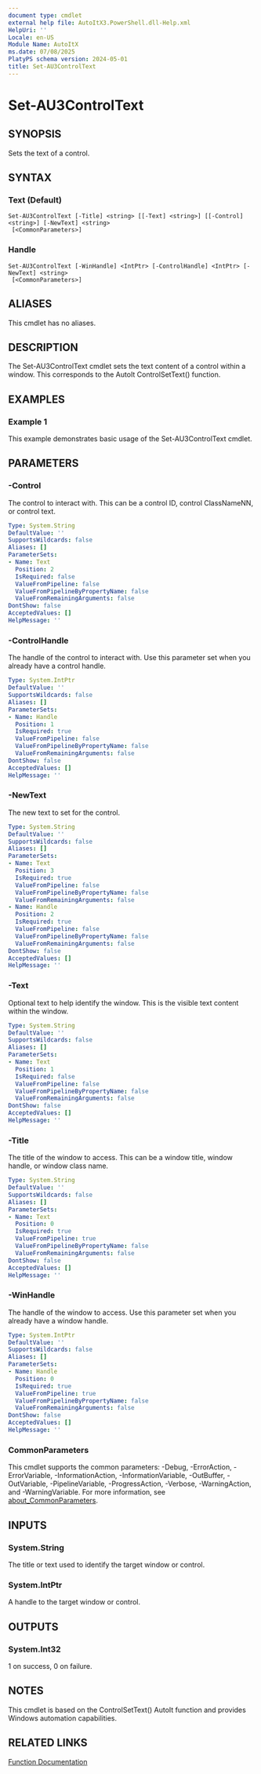 ```yaml
---
document type: cmdlet
external help file: AutoItX3.PowerShell.dll-Help.xml
HelpUri: ''
Locale: en-US
Module Name: AutoItX
ms.date: 07/08/2025
PlatyPS schema version: 2024-05-01
title: Set-AU3ControlText
---
```


# Set-AU3ControlText

## SYNOPSIS

Sets the text of a control.

## SYNTAX

### Text (Default)

```
Set-AU3ControlText [-Title] <string> [[-Text] <string>] [[-Control] <string>] [-NewText] <string>
 [<CommonParameters>]
```

### Handle

```
Set-AU3ControlText [-WinHandle] <IntPtr> [-ControlHandle] <IntPtr> [-NewText] <string>
 [<CommonParameters>]
```

## ALIASES

This cmdlet has no aliases.

## DESCRIPTION

The Set-AU3ControlText cmdlet sets the text content of a control within a window. This corresponds to the AutoIt ControlSetText() function.

## EXAMPLES

### Example 1

This example demonstrates basic usage of the Set-AU3ControlText cmdlet.

## PARAMETERS

### -Control

The control to interact with. This can be a control ID, control ClassNameNN, or control text.

```yaml
Type: System.String
DefaultValue: ''
SupportsWildcards: false
Aliases: []
ParameterSets:
- Name: Text
  Position: 2
  IsRequired: false
  ValueFromPipeline: false
  ValueFromPipelineByPropertyName: false
  ValueFromRemainingArguments: false
DontShow: false
AcceptedValues: []
HelpMessage: ''
```

### -ControlHandle

The handle of the control to interact with. Use this parameter set when you already have a control handle.

```yaml
Type: System.IntPtr
DefaultValue: ''
SupportsWildcards: false
Aliases: []
ParameterSets:
- Name: Handle
  Position: 1
  IsRequired: true
  ValueFromPipeline: false
  ValueFromPipelineByPropertyName: false
  ValueFromRemainingArguments: false
DontShow: false
AcceptedValues: []
HelpMessage: ''
```

### -NewText

The new text to set for the control.

```yaml
Type: System.String
DefaultValue: ''
SupportsWildcards: false
Aliases: []
ParameterSets:
- Name: Text
  Position: 3
  IsRequired: true
  ValueFromPipeline: false
  ValueFromPipelineByPropertyName: false
  ValueFromRemainingArguments: false
- Name: Handle
  Position: 2
  IsRequired: true
  ValueFromPipeline: false
  ValueFromPipelineByPropertyName: false
  ValueFromRemainingArguments: false
DontShow: false
AcceptedValues: []
HelpMessage: ''
```

### -Text

Optional text to help identify the window. This is the visible text content within the window.

```yaml
Type: System.String
DefaultValue: ''
SupportsWildcards: false
Aliases: []
ParameterSets:
- Name: Text
  Position: 1
  IsRequired: false
  ValueFromPipeline: false
  ValueFromPipelineByPropertyName: false
  ValueFromRemainingArguments: false
DontShow: false
AcceptedValues: []
HelpMessage: ''
```

### -Title

The title of the window to access. This can be a window title, window handle, or window class name.

```yaml
Type: System.String
DefaultValue: ''
SupportsWildcards: false
Aliases: []
ParameterSets:
- Name: Text
  Position: 0
  IsRequired: true
  ValueFromPipeline: true
  ValueFromPipelineByPropertyName: false
  ValueFromRemainingArguments: false
DontShow: false
AcceptedValues: []
HelpMessage: ''
```

### -WinHandle

The handle of the window to access. Use this parameter set when you already have a window handle.

```yaml
Type: System.IntPtr
DefaultValue: ''
SupportsWildcards: false
Aliases: []
ParameterSets:
- Name: Handle
  Position: 0
  IsRequired: true
  ValueFromPipeline: true
  ValueFromPipelineByPropertyName: false
  ValueFromRemainingArguments: false
DontShow: false
AcceptedValues: []
HelpMessage: ''
```

### CommonParameters

This cmdlet supports the common parameters: -Debug, -ErrorAction, -ErrorVariable,
-InformationAction, -InformationVariable, -OutBuffer, -OutVariable, -PipelineVariable,
-ProgressAction, -Verbose, -WarningAction, and -WarningVariable. For more information, see
[about_CommonParameters](https://go.microsoft.com/fwlink/?LinkID=113216).

## INPUTS

### System.String

The title or text used to identify the target window or control.

### System.IntPtr

A handle to the target window or control.

## OUTPUTS

### System.Int32

1 on success, 0 on failure.

## NOTES

This cmdlet is based on the ControlSetText() AutoIt function and provides Windows automation capabilities.

## RELATED LINKS

[Function Documentation](https://www.autoitscript.com/autoit3/docs/functions/ControlSetText.htm)
